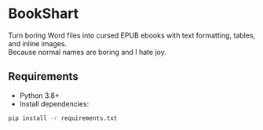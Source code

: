 # BookShart

Turn boring Word files into cursed EPUB ebooks with text formatting, tables, and inline images.  
Because normal names are boring and I hate joy.

## Requirements

- Python 3.8+  
- Install dependencies:

```bash
pip install -r requirements.txt

